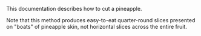 This documentation describes how to cut a pineapple.

Note that this method produces easy-to-eat quarter-round slices presented on "boats" of pineapple skin, not horizontal slices across the entire fruit.
